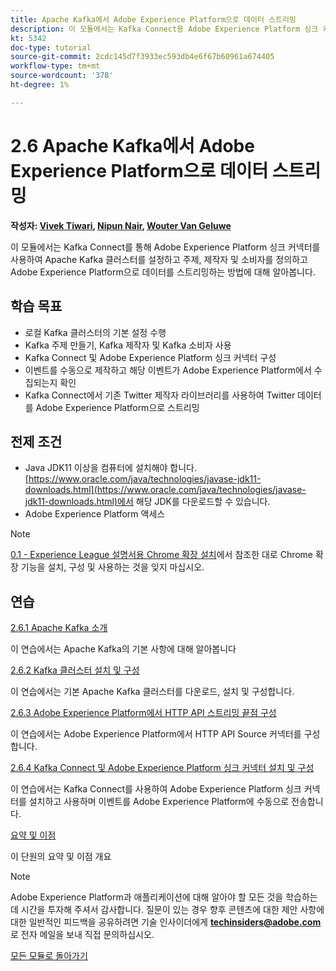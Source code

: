 ```yaml
---
title: Apache Kafka에서 Adobe Experience Platform으로 데이터 스트리밍
description: 이 모듈에서는 Kafka Connect용 Adobe Experience Platform 싱크 커넥터를 사용하여 Apache Kafka 클러스터를 설정하고 주제, 제작자 및 소비자를 정의하고 Adobe Experience Platform으로 데이터를 스트리밍하는 방법에 대해 알아봅니다.
kt: 5342
doc-type: tutorial
source-git-commit: 2cdc145d7f3933ec593db4e6f67b60961a674405
workflow-type: tm+mt
source-wordcount: '378'
ht-degree: 1%

---
```


# 2.6 Apache Kafka에서 Adobe Experience Platform으로 데이터 스트리밍

**작성자: [Vivek Tiwari](https://www.linkedin.com/in/vivek-tiwari-25092656/), [Nipun Nair](https://www.linkedin.com/in/nipunnair/), [Wouter Van Geluwe](https://www.linkedin.com/in/woutervangeluwe/)**

이 모듈에서는 Kafka Connect를 통해 Adobe Experience Platform 싱크 커넥터를 사용하여 Apache Kafka 클러스터를 설정하고 주제, 제작자 및 소비자를 정의하고 Adobe Experience Platform으로 데이터를 스트리밍하는 방법에 대해 알아봅니다.

## 학습 목표

- 로컬 Kafka 클러스터의 기본 설정 수행
- Kafka 주제 만들기, Kafka 제작자 및 Kafka 소비자 사용
- Kafka Connect 및 Adobe Experience Platform 싱크 커넥터 구성
- 이벤트를 수동으로 제작하고 해당 이벤트가 Adobe Experience Platform에서 수집되는지 확인
- Kafka Connect에서 기존 Twitter 제작자 라이브러리를 사용하여 Twitter 데이터를 Adobe Experience Platform으로 스트리밍

## 전제 조건

- Java JDK11 이상을 컴퓨터에 설치해야 합니다. [https://www.oracle.com/java/technologies/javase-jdk11-downloads.html](https://www.oracle.com/java/technologies/javase-jdk11-downloads.html)에서 해당 JDK를 다운로드할 수 있습니다.
- Adobe Experience Platform 액세스

>[!NOTE]
>
>[0.1 - Experience League 설명서용 Chrome 확장 설치](../../gettingstarted/gettingstarted/ex1.md)에서 참조한 대로 Chrome 확장 기능을 설치, 구성 및 사용하는 것을 잊지 마십시오.

## 연습

[2.6.1 Apache Kafka 소개](./ex1.md)

이 연습에서는 Apache Kafka의 기본 사항에 대해 알아봅니다

[2.6.2 Kafka 클러스터 설치 및 구성](./ex2.md)

이 연습에서는 기본 Apache Kafka 클러스터를 다운로드, 설치 및 구성합니다.

[2.6.3 Adobe Experience Platform에서 HTTP API 스트리밍 끝점 구성](./ex3.md)

이 연습에서는 Adobe Experience Platform에서 HTTP API Source 커넥터를 구성합니다.

[2.6.4 Kafka Connect 및 Adobe Experience Platform 싱크 커넥터 설치 및 구성](./ex4.md)

이 연습에서는 Kafka Connect를 사용하여 Adobe Experience Platform 싱크 커넥터를 설치하고 사용하며 이벤트를 Adobe Experience Platform에 수동으로 전송합니다.

[요약 및 이점](./summary.md)

이 단원의 요약 및 이점 개요

>[!NOTE]
>
>Adobe Experience Platform과 애플리케이션에 대해 알아야 할 모든 것을 학습하는 데 시간을 투자해 주셔서 감사합니다. 질문이 있는 경우 향후 콘텐츠에 대한 제안 사항에 대한 일반적인 피드백을 공유하려면 기술 인사이더에게 **techinsiders@adobe.com**&#x200B;로 전자 메일을 보내 직접 문의하십시오.

[모든 모듈로 돌아가기](../../../overview.md)
